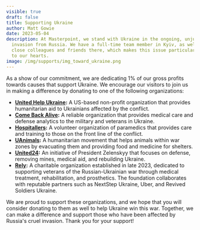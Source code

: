 ```yaml
---
visible: true
draft: false
title: Supporting Ukraine
author: Matt Gowie
date: 2023-05-04
description: At Masterpoint, we stand with Ukraine in the ongoing, unjust
  invasion from Russia. We have a full-time team member in Kyiv, as well as
  close colleagues and friends there, which makes this issue particularly close
  to our hearts.
image: /img/supports/img_toward_ukraine.png
---
```

As a show of our commitment, we are dedicating 1% of our gross profits towards causes that support Ukraine. We encourage our visitors to join us in making a difference by donating to one of the following organizations:

* **[United Help Ukraine](https://unitedhelpukraine.org/):** A US-based non-profit organization that provides humanitarian aid to Ukrainians affected by the conflict.
* **[Come Back Alive](https://savelife.in.ua/en/donate-en/#donate-army-card-monthly):** A reliable organization that provides medical care and defense analytics to the military and veterans in Ukraine.
* **[Hospitallers](https://www.hospitallers.life/needs-hospitallers):** A volunteer organization of paramedics that provides care and training to those on the front line of the conflict.
* **[UAnimals](https://uanimals.org/en/how-to-help/):** A humanitarian movement that helps animals within war zones by evacuating them and providing food and medicine for shelters.
* **[United24](https://u24.gov.ua/):** An initiative of President Zelenskyy that focuses on defense, removing mines, medical aid, and rebuilding Ukraine.
* **[Rely](https://rely.fund/en/):** A charitable organization established in late 2023, dedicated to supporting veterans of the Russian-Ukrainian war through medical treatment, rehabilitation, and prosthetics. The foundation collaborates with reputable partners such as NextStep Ukraine, Uber, and Revived Soldiers Ukraine.

We are proud to support these organizations, and we hope that you will consider donating to them as well to help Ukraine win this war. Together, we can make a difference and support those who have been affected by Russia's cruel invasion. Thank you for your support!